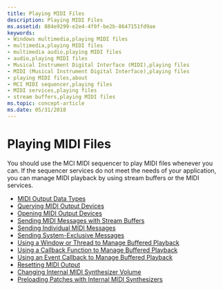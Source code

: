 ```yaml
---
title: Playing MIDI Files
description: Playing MIDI Files
ms.assetid: 884e9299-e2e4-4f0f-be2b-8647151fd9ae
keywords:
- Windows multimedia,playing MIDI files
- multimedia,playing MIDI files
- multimedia audio,playing MIDI files
- audio,playing MIDI files
- Musical Instrument Digital Interface (MIDI),playing files
- MIDI (Musical Instrument Digital Interface),playing files
- playing MIDI files,about
- MCI MIDI sequencer,playing files
- MIDI services,playing files
- stream buffers,playing MIDI files
ms.topic: concept-article
ms.date: 05/31/2018
---
```


# Playing MIDI Files

You should use the MCI MIDI sequencer to play MIDI files whenever you can. If the sequencer services do not meet the needs of your application, you can manage MIDI playback by using stream buffers or the MIDI services.

-   [MIDI Output Data Types](midi-output-data-types.md)
-   [Querying MIDI Output Devices](querying-midi-output-devices.md)
-   [Opening MIDI Output Devices](opening-midi-output-devices.md)
-   [Sending MIDI Messages with Stream Buffers](sending-midi-messages-with-stream-buffers.md)
-   [Sending Individual MIDI Messages](sending-individual-midi-messages.md)
-   [Sending System-Exclusive Messages](sending-system-exclusive-messages.md)
-   [Using a Window or Thread to Manage Buffered Playback](using-a-window-or-thread-to-manage-buffered-playback.md)
-   [Using a Callback Function to Manage Buffered Playback](using-a-callback-function-to-manage-buffered-playback.md)
-   [Using an Event Callback to Manage Buffered Playback](using-an-callback-to-manage-buffered-playback.md)
-   [Resetting MIDI Output](resetting-midi-output.md)
-   [Changing Internal MIDI Synthesizer Volume](changing-internal-midi-synthesizer-volume.md)
-   [Preloading Patches with Internal MIDI Synthesizers](preloading-patches-with-internal-midi-synthesizers.md)

 

 





